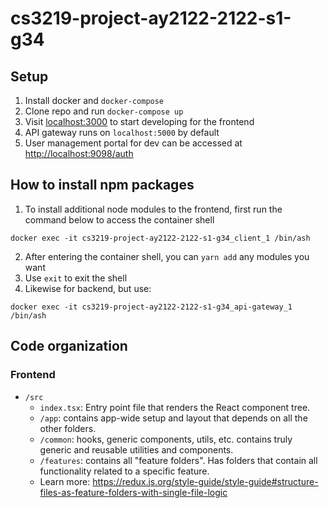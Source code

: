 # cs3219-project-ay2122-2122-s1-g34

## Setup
1. Install docker and `docker-compose`
1. Clone repo and run `docker-compose up`
1. Visit [localhost:3000](http://localhost:3000) to start developing for the frontend
1. API gateway runs on `localhost:5000` by default
1. User management portal for dev can be accessed at [http://localhost:9098/auth](http://localhost:9098/auth)

## How to install npm packages
1. To install additional node modules to the frontend, first run the command below to access the container shell

```
docker exec -it cs3219-project-ay2122-2122-s1-g34_client_1 /bin/ash
```

2. After entering the container shell, you can `yarn add` any modules you want
1. Use `exit` to exit the shell
1. Likewise for backend, but use:
```
docker exec -it cs3219-project-ay2122-2122-s1-g34_api-gateway_1 /bin/ash
```

## Code organization
### Frontend
- `/src`
  - `index.tsx`: Entry point file that renders the React component tree.
  - `/app`: contains app-wide setup and layout that depends on all the other folders.
  - `/common`: hooks, generic components, utils, etc. contains truly generic and reusable utilities and components.
  - `/features`: contains all "feature folders". Has folders that contain all functionality related to a specific feature.
  - Learn more: https://redux.js.org/style-guide/style-guide#structure-files-as-feature-folders-with-single-file-logic